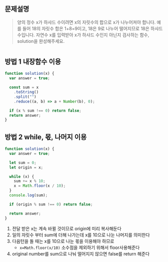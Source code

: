 ## 문제설명

> 양의 정수 x가 하샤드 수이려면 x의 자릿수의 합으로 x가 나누어져야 합니다. 예를 들어 18의 자릿수 합은 1+8=9이고, 18은 9로 나누어 떨어지므로 18은 하샤드 수입니다. 자연수 x를 입력받아 x가 하샤드 수인지 아닌지 검사하는 함수, solution을 완성해주세요.

#

## 방법 1 내장함수 이용

```js
function solution(x) {
  var answer = true;

  const sum = x
    .toString()
    .split("")
    .reduce((a, b) => a + Number(b), 0);

  if (x % sum !== 0) return false;
  return answer;
}
```

## 방법 2 while, 몫, 나머지 이용

```js
function solution(x) {
  var answer = true;

  let sum = 0;
  let origin = x;

  while (x) {
    sum += x % 10;
    x = Math.floor(x / 10);
  }
  console.log(sum);

  if (origin % sum !== 0) return false;

  return answer;
}
```

1. 전달 받은 x는 계속 바뀔 것이므로 origin에 미리 복사해둔다
2. 일의 자릿수 부터 sum에 더해 나가는데 x를 10으로 나눈 나머지를 의미한다
3. 다음턴을 돌 때는 x를 10으로 나눈 몫을 이용해야 하므로
   - `x=Math.floor(x/10)` 소수점을 제외하기 위해서 floor사용해준다
4. original number를 sum으로 나눠 떨어지지 않으면 false를 return 해준다
